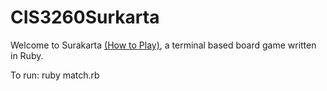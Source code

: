 # CIS3260Surkarta

Welcome to Surakarta [(How to Play)](https://www.ludoteka.com/clasika/surakarta-en.html), a terminal based board game written in Ruby.

To run: ruby match.rb
